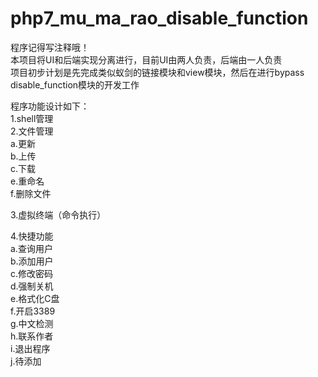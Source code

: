# php7_mu_ma_rao_disable_function  
程序记得写注释哦！  
本项目将UI和后端实现分离进行，目前UI由两人负责，后端由一人负责  
项目初步计划是先完成类似蚁剑的链接模块和view模块，然后在进行bypass disable_function模块的开发工作 


程序功能设计如下：  
1.shell管理  
2.文件管理  
a.更新  
b.上传  
c.下载  
e.重命名  
f.删除文件  

3.虚拟终端（命令执行）  

4.快捷功能  
  a.查询用户  
  b.添加用户  
  c.修改密码  
  d.强制关机  
  e.格式化C盘  
  f.开启3389  
  g.中文检测  
  h.联系作者  
  i.退出程序  
  j.待添加  
